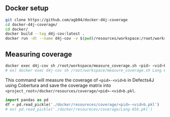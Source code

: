 ## Docker setup
```bash
git clone https://github.com/agb94/docker-d4j-coverage
cd docker-d4j-coverage/
cd docker/
docker build --tag d4j-cov:latest .
docker run -dt --name d4j-cov -v $(pwd)/resources/workspace:/root/workspace -v $(pwd)/resources/coverage:/root/coverage d4j-cov:latest
```

## Measuring coverage
```bash
docker exec d4j-cov sh /root/workspace/measure_coverage.sh <pid> <vid>b
# ex) docker exec d4j-cov sh /root/workspace/measure_coverage.sh Lang 65b
```
This command will measure the coverage of `<pid>-<vid>b` in Defects4J using Cobertura and save the coverage matrix into `<project_root>/docker/resources/coverage/<pid>-<vid>b.pkl`.
```python
import pandas as pd
df = pd.read_pickle('./docker/resoureces/coverage/<pid>-<vid>b.pkl')
# ex) pd.read_pickle('./docker/resoureces/coverage/Lang-65b.pkl')
```
